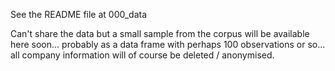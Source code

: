 See the README file at 000_data

Can't share the data but a small sample from the corpus will be available here soon... probably as a data frame with perhaps 100 observations or so... all company information will of course be deleted / anonymised.

